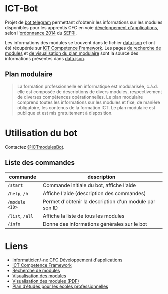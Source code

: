 # ICT-Bot

Projet de [bot telegram](https://telegram.org/blog/bot-revolution) permettant
d'obtenir les informations sur les modules disponibles pour les apprentis CFC en
voie [développement d'applications](https://www.ict-berufsbildung.ch/fr/formation-professionnelle/informaticien-ne-cfc-developpement-dapplications/),
selon l'[ordonnance 2014](https://www.ict-berufsbildung.ch/fileadmin/user_upload/02_Francais/01_formation_initiale/PDF/Bildungsverordnung_Informatiker_in_EFZ-100f-20131017TRR.pdf)
du [SEFRI](https://www.sbfi.admin.ch/sbfi/fr/home.html).

Les informations des modules se trouvent dans le fichier [data.json](./data.json)
et ont été récupérée sur [ICT Competence Framework](https://cf.ict-berufsbildung.ch/).
Les pages [de recherche de modules](https://cf.ict-berufsbildung.ch/modules.php?name=Mbk&a=20100&clang=fr) et [de visualisation du plan modulaire](https://cf.ict-berufsbildung.ch/modules.php?name=Mbk&a=20103&nvorlageid=15&nabschlussid=&clang=fr) sont la source
des informations présentes dans [data.json](./data.json).

## Plan modulaire

> La formation professionnelle en informatique est modularisée, c.à.d. elle est composée de descriptions de divers modules, respectivement de diverses compétences opérationnelles. Le plan modulaire comprend toutes les informations sur les modules et fixe, de manière obligatoire, les contenus de la formation ICT. Le plan modulaire est publique et est mis gratuitement à disposition.


# Utilisation du bot

Contactez [@ICTmodulesBot](https://t.me/ICTmodulesBot).

## Liste des commandes

| commande          | description                                              |
| ----------------- | -------------------------------------------------------- |
| `/start`          | Commande initiale du bot, affiche l'aide                 |
| `/help`, `/h`     | Affiche l'aide (description des commandes)               |
| `/module <ID>`    | Permet d'obtenir la description d'un module par son ID   |
| `/list`, `/all`   | Affiche la liste de tous les modules                     |
| `/info`           | Donne des informations générales sur le bot              |


# Liens

  * [Informaticien/-ne CFC Développement d'applications](https://www.ict-berufsbildung.ch/fr/formation-professionnelle/informaticien-ne-cfc-developpement-dapplications/)
  * [ICT Competence Framework](https://cf.ict-berufsbildung.ch/)
  * [Recherche de modules](https://cf.ict-berufsbildung.ch/modules.php?name=Mbk&a=20100)
  * [Visualisation des modules](https://cf.ict-berufsbildung.ch/modules.php?name=Mbk&a=20103&nvorlageid=15&nabschlussid=)
  * [Visualisation des modules (PDF)](https://cf.ict-berufsbildung.ch/modules.php?Mbk&a=20105&nvorlageid=15)
  * [Plan d’études pour les écoles professionnelles](https://www.ict-berufsbildung.ch/fileadmin/user_upload/PlanEtudesEcole_INFO_V1.0_du_1.4.2014.pdf)